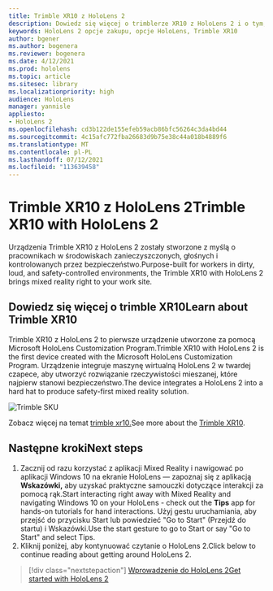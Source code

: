 ```yaml
---
title: Trimble XR10 z HoloLens 2
description: Dowiedz się więcej o trimblerze XR10 z HoloLens 2 i o tym, co należy zrobić po otrzymaniu własnej wersji.
keywords: HoloLens 2 opcje zakupu, opcje HoloLens, Trimble XR10
author: bgener
ms.author: bogenera
ms.reviewer: bogenera
ms.date: 4/12/2021
ms.prod: hololens
ms.topic: article
ms.sitesec: library
ms.localizationpriority: high
audience: HoloLens
manager: yannisle
appliesto:
- HoloLens 2
ms.openlocfilehash: cd3b122de155efeb59acb86bfc56264c3da4bd44
ms.sourcegitcommit: 4c15afc772fba26683d9b75e38c44a018b4889f6
ms.translationtype: MT
ms.contentlocale: pl-PL
ms.lasthandoff: 07/12/2021
ms.locfileid: "113639458"
---
```

# <a name="trimble-xr10-with-hololens-2"></a><span data-ttu-id="21722-104">Trimble XR10 z HoloLens 2</span><span class="sxs-lookup"><span data-stu-id="21722-104">Trimble XR10 with HoloLens 2</span></span>

<span data-ttu-id="21722-105">Urządzenia Trimble XR10 z HoloLens 2 zostały stworzone z myślą o pracownikach w środowiskach zanieczyszczonych, głośnych i kontrolowanych przez bezpieczeństwo.</span><span class="sxs-lookup"><span data-stu-id="21722-105">Purpose-built for workers in dirty, loud, and safety-controlled environments, the Trimble XR10 with HoloLens 2 brings mixed reality right to your work site.</span></span>

## <a name="learn-about-trimble-xr10"></a><span data-ttu-id="21722-106">Dowiedz się więcej o trimble XR10</span><span class="sxs-lookup"><span data-stu-id="21722-106">Learn about Trimble XR10</span></span>

<span data-ttu-id="21722-107">Trimble XR10 z HoloLens 2 to pierwsze urządzenie utworzone za pomocą Microsoft HoloLens Customization Program.</span><span class="sxs-lookup"><span data-stu-id="21722-107">Trimble XR10 with HoloLens 2 is the first device created with the Microsoft HoloLens Customization Program.</span></span> <span data-ttu-id="21722-108">Urządzenie integruje maszynę wirtualną HoloLens 2 w twardej czapece, aby utworzyć rozwiązanie rzeczywistości mieszanej, które najpierw stanowi bezpieczeństwo.</span><span class="sxs-lookup"><span data-stu-id="21722-108">The device integrates a HoloLens 2 into a hard hat to produce safety-first mixed reality solution.</span></span>

![Trimble SKU](./images/trimble-ed.png)

<span data-ttu-id="21722-110">Zobacz więcej na temat [trimble xr10.](https://fieldtech.trimble.com/en/product/trimble-xr10-with-hololens-2)</span><span class="sxs-lookup"><span data-stu-id="21722-110">See more about the [Trimble XR10](https://fieldtech.trimble.com/en/product/trimble-xr10-with-hololens-2).</span></span>

## <a name="next-steps"></a><span data-ttu-id="21722-111">Następne kroki</span><span class="sxs-lookup"><span data-stu-id="21722-111">Next steps</span></span>

1. <span data-ttu-id="21722-112">Zacznij od razu korzystać z aplikacji Mixed Reality i nawigować po aplikacji Windows 10 na ekranie HoloLens — zapoznaj się z aplikacją **Wskazówki,** aby uzyskać praktyczne samouczki dotyczące interakcji za pomocą rąk.</span><span class="sxs-lookup"><span data-stu-id="21722-112">Start interacting right away with Mixed Reality and navigating Windows 10 on your HoloLens - check out the **Tips** app for hands-on tutorials for hand interactions.</span></span> <span data-ttu-id="21722-113">Użyj gestu uruchamiania, aby przejść do przycisku Start lub powiedzieć "Go to Start" (Przejdź do startu) i Wskazówki.</span><span class="sxs-lookup"><span data-stu-id="21722-113">Use the start gesture to go to Start or say "Go to Start" and select Tips.</span></span>
1. <span data-ttu-id="21722-114">Kliknij poniżej, aby kontynuować czytanie o HoloLens 2.</span><span class="sxs-lookup"><span data-stu-id="21722-114">Click below to continue reading about getting around HoloLens 2.</span></span>

> [!div class="nextstepaction"]
> [<span data-ttu-id="21722-115">Wprowadzenie do HoloLens 2</span><span class="sxs-lookup"><span data-stu-id="21722-115">Get started with HoloLens 2</span></span>](hololens2-basic-usage.md)